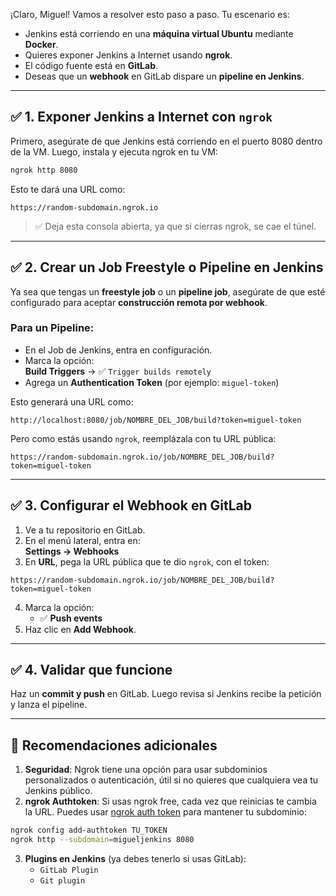 ¡Claro, Miguel! Vamos a resolver esto paso a paso. Tu escenario es:

- Jenkins está corriendo en una **máquina virtual Ubuntu** mediante **Docker**.
- Quieres exponer Jenkins a Internet usando **ngrok**.
- El código fuente está en **GitLab**.
- Deseas que un **webhook** en GitLab dispare un **pipeline en Jenkins**.

---

## ✅ 1. Exponer Jenkins a Internet con `ngrok`

Primero, asegúrate de que Jenkins está corriendo en el puerto 8080 dentro de la VM. Luego, instala y ejecuta ngrok en tu VM:

```bash
ngrok http 8080
```

Esto te dará una URL como:

```
https://random-subdomain.ngrok.io
```

> ✅ Deja esta consola abierta, ya que si cierras ngrok, se cae el túnel.

---

## ✅ 2. Crear un **Job Freestyle o Pipeline** en Jenkins

Ya sea que tengas un **freestyle job** o un **pipeline job**, asegúrate de que esté configurado para aceptar **construcción remota por webhook**.

### Para un Pipeline:

- En el Job de Jenkins, entra en configuración.
- Marca la opción:  
  **Build Triggers** → ✅ `Trigger builds remotely`
- Agrega un **Authentication Token** (por ejemplo: `miguel-token`)

Esto generará una URL como:

```
http://localhost:8080/job/NOMBRE_DEL_JOB/build?token=miguel-token
```

Pero como estás usando `ngrok`, reemplázala con tu URL pública:

```
https://random-subdomain.ngrok.io/job/NOMBRE_DEL_JOB/build?token=miguel-token
```

---

## ✅ 3. Configurar el Webhook en GitLab

1. Ve a tu repositorio en GitLab.
2. En el menú lateral, entra en:  
   **Settings → Webhooks**
3. En **URL**, pega la URL pública que te dio `ngrok`, con el token:

```
https://random-subdomain.ngrok.io/job/NOMBRE_DEL_JOB/build?token=miguel-token
```

4. Marca la opción:
   - ✅ **Push events**
5. Haz clic en **Add Webhook**.

---

## ✅ 4. Validar que funcione

Haz un **commit y push** en GitLab. Luego revisa si Jenkins recibe la petición y lanza el pipeline.

---

## 🔐 Recomendaciones adicionales

1. **Seguridad**: Ngrok tiene una opción para usar subdominios personalizados o autenticación, útil si no quieres que cualquiera vea tu Jenkins público.
2. **ngrok Authtoken**: Si usas ngrok free, cada vez que reinicias te cambia la URL. Puedes usar [ngrok auth token](https://dashboard.ngrok.com/get-started/setup) para mantener tu subdominio:

```bash
ngrok config add-authtoken TU_TOKEN
ngrok http --subdomain=migueljenkins 8080
```

3. **Plugins en Jenkins** (ya debes tenerlo si usas GitLab):
   - `GitLab Plugin`
   - `Git plugin`
